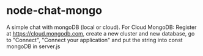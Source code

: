 # node-chat-mongo
A simple chat with mongoDB (local or cloud).
For Cloud MongoDB:
Register at https://cloud.mongodb.com, create a new cluster and new database, go to "Connect", "Connect your application" and put the string into const mongoDB in server.js
